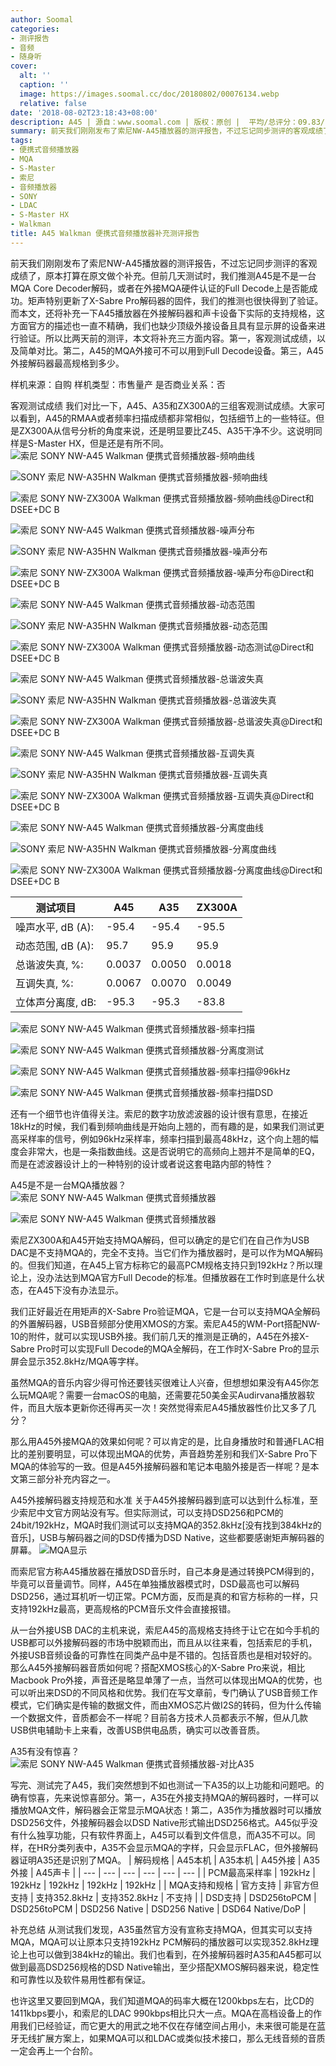 ```yaml
---
author: Soomal
categories:
- 测评报告
- 音频
- 随身听
cover:
  alt: ''
  caption: ''
  image: https://images.soomal.cc/doc/20180802/00076134.webp
  relative: false
date: '2018-08-02T23:18:43+08:00'
description: A45 | 源自：www.soomal.com | 版权：原创 |  平均/总评分：09.83/177
summary: 前天我们刚刚发布了索尼NW-A45播放器的测评报告，不过忘记同步测评的客观成绩了，原本打算在原文做个补充。但补充测试过程中发现了一些小惊喜，甚至还包括A35的超值发现！
tags:
- 便携式音频播放器
- MQA
- S-Master
- 索尼
- 音频播放器
- SONY
- LDAC
- S-Master HX
- Walkman
title: A45 Walkman 便携式音频播放器补充测评报告
---
```


前天我们刚刚发布了索尼NW-A45播放器的测评报告，不过忘记同步测评的客观成绩了，原本打算在原文做个补充。但前几天测试时，我们推测A45是不是一台MQA Core Decoder解码，或者在外接MQA硬件认证的Full Decode上是否能成功。矩声特别更新了X-Sabre Pro解码器的固件，我们的推测也很快得到了验证。而本文，还将补充一下A45播放器在外接解码器和声卡设备下实际的支持规格，这方面官方的描述也一直不精确，我们也缺少顶级外接设备且具有显示屏的设备来进行验证。所以比两天前的测评，本文将补充三方面内容。第一，客观测试成绩，以及简单对比。第二，A45的MQA外接可不可以用到Full Decode设备。第三，A45外接解码器最高规格到多少。

样机来源：自购
样机类型：市售量产
是否商业关系：否

客观测试成绩
我们对比一下，A45、A35和ZX300A的三组客观测试成绩。大家可以看到，A45的RMAA或者频率扫描成绩都非常相似，包括细节上的一些特征。但是ZX300A从信号分析的角度来说，还是明显要比Z45、A35干净不少。这说明同样是S-Master HX，但是还是有所不同。
![索尼 SONY NW-A45 Walkman 便携式音频播放器-频响曲线](https://images.soomal.cc/doc/20180802/00076124_01.webp)




![SONY 索尼 NW-A35HN Walkman 便携式音频播放器-频响曲线](https://images.soomal.cc/doc/20170220/00066506_01.webp)




![索尼 SONY NW-ZX300A Walkman 便携式音频播放器-频响曲线@Direct和DSEE+DC B](https://images.soomal.cc/doc/20180406/00074024_01.webp)




![索尼 SONY NW-A45 Walkman 便携式音频播放器-噪声分布](https://images.soomal.cc/doc/20180802/00076125_01.webp)




![SONY 索尼 NW-A35HN Walkman 便携式音频播放器-噪声分布](https://images.soomal.cc/doc/20170220/00066507_01.webp)




![索尼 SONY NW-ZX300A Walkman 便携式音频播放器-噪声分布@Direct和DSEE+DC B](https://images.soomal.cc/doc/20180406/00074025_01.webp)




![索尼 SONY NW-A45 Walkman 便携式音频播放器-动态范围](https://images.soomal.cc/doc/20180802/00076126_01.webp)




![SONY 索尼 NW-A35HN Walkman 便携式音频播放器-动态范围](https://images.soomal.cc/doc/20170220/00066508_01.webp)




![索尼 SONY NW-ZX300A Walkman 便携式音频播放器-动态测试@Direct和DSEE+DC B](https://images.soomal.cc/doc/20180406/00074026_01.webp)




![索尼 SONY NW-A45 Walkman 便携式音频播放器-总谐波失真](https://images.soomal.cc/doc/20180802/00076127_01.webp)




![SONY 索尼 NW-A35HN Walkman 便携式音频播放器-总谐波失真](https://images.soomal.cc/doc/20170220/00066509_01.webp)




![索尼 SONY NW-ZX300A Walkman 便携式音频播放器-总谐波失真@Direct和DSEE+DC B](https://images.soomal.cc/doc/20180406/00074027_01.webp)




![索尼 SONY NW-A45 Walkman 便携式音频播放器-互调失真](https://images.soomal.cc/doc/20180802/00076128_01.webp)




![SONY 索尼 NW-A35HN Walkman 便携式音频播放器-互调失真](https://images.soomal.cc/doc/20170220/00066510_01.webp)




![索尼 SONY NW-ZX300A Walkman 便携式音频播放器-互调失真@Direct和DSEE+DC B](https://images.soomal.cc/doc/20180406/00074028_01.webp)




![索尼 SONY NW-A45 Walkman 便携式音频播放器-分离度曲线](https://images.soomal.cc/doc/20180802/00076129_01.webp)




![SONY 索尼 NW-A35HN Walkman 便携式音频播放器-分离度曲线](https://images.soomal.cc/doc/20170220/00066511_01.webp)




![索尼 SONY NW-ZX300A Walkman 便携式音频播放器-分离度曲线@Direct和DSEE+DC B](https://images.soomal.cc/doc/20180406/00074029_01.webp)




| 测试项目 | A45 | A35 | ZX300A |
| --- | --- | --- | --- |
| 噪声水平, dB (A): | -95.4 | -95.4 | -95.5 |
| 动态范围, dB (A): | 95.7 | 95.9 | 95.9 |
| 总谐波失真, %: | 0.0037 | 0.0050 | 0.0018 |
| 互调失真, %: | 0.0067 | 0.0070 | 0.0049 |
| 立体声分离度, dB: | -95.3 | -95.3 | -83.8 |


![索尼 SONY NW-A45 Walkman 便携式音频播放器-频率扫描](https://images.soomal.cc/doc/20180802/00076130_01.webp)




![索尼 SONY NW-A45 Walkman 便携式音频播放器-分离度测试](https://images.soomal.cc/doc/20180802/00076131_01.webp)




![索尼 SONY NW-A45 Walkman 便携式音频播放器-频率扫描@96kHz](https://images.soomal.cc/doc/20180802/00076132_01.webp)




![索尼 SONY NW-A45 Walkman 便携式音频播放器-频率扫描DSD](https://images.soomal.cc/doc/20180802/00076133_01.webp)




还有一个细节也许值得关注。索尼的数字功放滤波器的设计很有意思，在接近18kHz的时候，我们看到频响曲线是开始向上翘的，而有趣的是，如果我们测试更高采样率的信号，例如96kHz采样率，频率扫描到最高48kHz，这个向上翘的幅度会非常大，也是一条指数曲线。这是否说明它的高频向上翘并不是简单的EQ，而是在滤波器设计上的一种特别的设计或者说这套电路内部的特性？

A45是不是一台MQA播放器？
![索尼 SONY NW-A45 Walkman 便携式音频播放器](https://images.soomal.cc/doc/20180722/00076011_01.webp)




![索尼 SONY NW-A45 Walkman 便携式音频播放器](https://images.soomal.cc/doc/20180722/00076012_01.webp)




索尼ZX300A和A45开始支持MQA解码，但可以确定的是它们在自己作为USB DAC是不支持MQA的，完全不支持。当它们作为播放器时，是可以作为MQA解码的。但我们知道，在A45上官方标称它的最高PCM规格支持只到192kHz？所以理论上，没办法达到MQA官方Full Decode的标准。但播放器在工作时到底是什么状态，在A45下没有办法显示。

我们正好最近在用矩声的X-Sabre Pro验证MQA，它是一台可以支持MQA全解码的外置解码器，USB音频部分使用XMOS的方案。索尼A45的WM-Port搭配NW-10的附件，就可以实现USB外接。我们前几天的推测是正确的，A45在外接X-Sabre Pro时可以实现Full Decode的MQA全解码，在工作时X-Sabre Pro的显示屏会显示352.8kHz/MQA等字样。

虽然MQA的音乐内容少得可怜还要钱买很难让人兴奋，但想想如果没有A45你怎么玩MQA呢？需要一台macOS的电脑，还需要花50美金买Audirvana播放器软件，而且大版本更新你还得再买一次！突然觉得索尼A45播放器性价比又多了几分？

那么用A45外接MQA的效果如何呢？可以肯定的是，比自身播放时和普通FLAC相比的差别要明显，可以体现出MQA的优势，声音趋势差别和我们X-Sabre Pro下MQA的体验写的一致。但是A45外接解码器和笔记本电脑外接是否一样呢？是本文第三部分补充内容之一。

A45外接解码器支持规范和水准
关于A45外接解码器到底可以达到什么标准，至少索尼中文官方网站没有写。但实际测试，可以支持DSD256和PCM的24bit/192kHz，MQA时我们测试可以支持MQA的352.8kHz[没有找到384kHz的音乐]，USB与解码器之间的DSD传播为DSD Native，这些都要感谢矩声解码器的屏幕。
![MQA显示](https://images.soomal.cc/doc/20180728/00076104.webp)




而索尼官方称A45播放器在播放DSD音乐时，自己本身是通过转换PCM得到的，毕竟可以音量调节。同样，A45在单独播放器模式时，DSD最高也可以解码DSD256，通过耳机听一切正常。PCM方面，反而是真的和官方标称的一样，只支持192kHz最高，更高规格的PCM音乐文件会直接报错。

从一台外接USB DAC的主机来说，索尼A45的高规格支持终于让它在如今手机的USB都可以外接解码器的市场中脱颖而出，而且从以往来看，包括索尼的手机，外接USB音频设备的可靠性在同类产品中是不错的。包括音质也是相对较好的。那么A45外接解码器音质如何呢？搭配XMOS核心的X-Sabre Pro来说，相比Macbook Pro外接，声音还是略显单薄了一点，当然可以体现出MQA的优势，也可以听出来DSD的不同风格和优势。我们在写文章前，专门确认了USB音频工作模式，它们确实是传输的数据文件，而由XMOS芯片做I2S的转码，但为什么传输一个数据文件，音质都会不一样呢？目前各方技术人员都表示不解，但从几款USB供电辅助卡上来看，改善USB供电品质，确实可以改善音质。

A35有没有惊喜？
![索尼 SONY NW-A45 Walkman 便携式音频播放器-对比A35](https://images.soomal.cc/doc/20180723/00076028.webp)




写完、测试完了A45，我们突然想到不如也测试一下A35的以上功能和问题吧。的确有惊喜，先来说惊喜部分。第一，A35在外接支持MQA的解码器时，一样可以播放MQA文件，解码器会正常显示MQA状态！第二，A35作为播放器时可以播放DSD256文件，外接解码器会以DSD Native形式输出DSD256格式。A45似乎没有什么独享功能，只有软件界面上，A45可以看到文件信息，而A35不可以。同样，在HR分类列表中，A35不会显示MQA的字样，只会显示FLAC，但外接解码器证明A35还是识别了MQA。
| 解码规格 | A45本机 | A35本机 | A45外接 | A35外接 | A45声卡 |
| --- | --- | --- | --- | --- | --- |
| PCM最高采样率 | 192kHz | 192kHz | 192kHz | 192kHz | 192kHz |
| MQA支持和规格 | 官方支持 | 非官方但支持 | 支持352.8kHz | 支持352.8kHz | 不支持 |
| DSD支持 | DSD256toPCM | DSD256toPCM | DSD256 Native | DSD256 Native | DSD64 Native/DoP |


补充总结
从测试我们发现，A35虽然官方没有宣称支持MQA，但其实可以支持MQA，MQA可以让原本只支持192kHz PCM解码的播放器可以实现352.8kHz理论上也可以做到384kHz的输出。我们也看到，在外接解码器时A35和A45都可以做到最高DSD256规格的DSD Native输出，至少搭配XMOS解码器来说，稳定性和可靠性以及软件易用性都有保证。

也许这里又要回到MQA，我们知道MQA的码率大概在1200kbps左右，比CD的1411kbps要小，和索尼的LDAC 990kbps相比只大一点。MQA在高档设备上的作用我们已经验证，而它更大的用武之地不仅在存储空间占用小，未来很可能是在蓝牙无线扩展方案上，如果MQA可以和LDAC或类似技术接口，那么无线音频的音质一定会再上一个台阶。